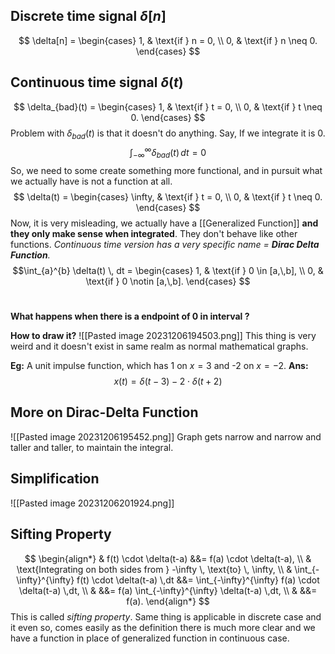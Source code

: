 ## Discrete time signal $\delta [n]$
$$
\delta[n] =
\begin{cases}
  1, & \text{if } n = 0, \\
  0, & \text{if } n \neq 0.
\end{cases}
$$
## Continuous time signal $\delta(t)$
$$
\delta_{bad}(t) =
\begin{cases}
  1, & \text{if } t = 0, \\
  0, & \text{if } t \neq 0.
\end{cases}
$$
Problem with $\delta_{bad}(t)$ is that it doesn't do anything. Say, If we integrate it is 0. $$\int_{-\infty}^{\infty} \delta_{bad}(t) \, dt = 0$$
So, we need to some create something more functional, and in pursuit what we actually have is not a function at all.$$
\delta(t) =
\begin{cases}
  \infty, & \text{if } t = 0, \\
  0, & \text{if } t \neq 0.
\end{cases}
$$Now, it is very misleading, we actually have a [[Generalized Function]] **and they only make sense when integrated**. They don't behave like other functions.  *Continuous time version has a very specific name = **Dirac Delta Function**.*
$$\int_{a}^{b} \delta(t) \, dt = 
\begin{cases}
  1, & \text{if } 0 \in [a,\,b], \\
  0, & \text{if } 0 \notin [a,\,b].
\end{cases}
$$
#
**What happens when there is a endpoint of 0 in interval ?**

**How to draw it?**
![[Pasted image 20231206194503.png]]
This thing is very weird and it doesn't exist in same realm as normal mathematical graphs.

**Eg:** A unit impulse function, which has 1 on $x=3$ and -2 on $x=-2$.
**Ans:** $$x(t) = \delta(t-3) - 2\cdot\delta(t+2)$$

## More on Dirac-Delta Function
![[Pasted image 20231206195452.png]]
Graph gets narrow and narrow and taller and taller, to maintain the integral.


## Simplification

![[Pasted image 20231206201924.png]]

## Sifting Property
$$
\begin{align*} 
& f(t) \cdot \delta(t-a) &&= f(a) \cdot \delta(t-a), \\ 
& \text{Integrating on both sides from } -\infty \, \text{to} \, \infty, \\ 
& \int_{-\infty}^{\infty} f(t) \cdot \delta(t-a) \,dt &&= \int_{-\infty}^{\infty} f(a) \cdot \delta(t-a) \,dt, \\ 
& &&= f(a) \int_{-\infty}^{\infty} \delta(t-a) \,dt, \\ 
& &&= f(a). 
\end{align*}
$$
This is called *sifting property*. Same thing is applicable in discrete case and it even so, comes easily as the definition there is much more clear and we have a function in place of generalized function in continuous case.
